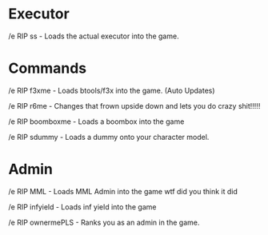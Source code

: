 # Executor

/e RIP ss  - Loads the actual executor into the game.

# Commands

/e RIP f3xme  -    Loads btools/f3x into the game. (Auto Updates)

/e RIP r6me   -    Changes that frown upside down and lets you do crazy shit!!!!!

/e RIP boomboxme  -    Loads a boombox into the game

/e RIP sdummy    -    Loads a dummy onto your character model. 

# Admin

/e RIP MML  -  Loads MML Admin into the game wtf did you think it did

/e RIP infyield  -   Loads inf yield into the game

/e RIP ownermePLS   -   Ranks you as an admin in the game.
